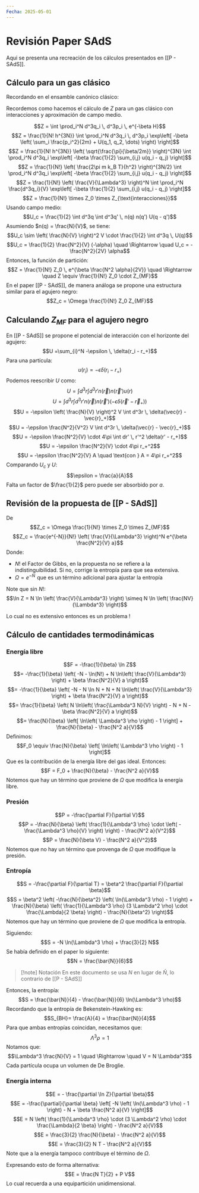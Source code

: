 ```yaml
---
Fecha: 2025-05-01
---
```

# Revisión Paper SAdS

Aqui se presenta una recreación de los cálculos presentados en [[P - SAdS]].
## Cálculo para un gas clásico

Recordando en el ensamble canónico clásico:

Recordemos como hacemos el cálculo de $Z$ para un gas clásico con interacciones y aproximación de campo medio.

$$Z = \int \prod_i^N d^3q_i \, d^3p_i \, e^{-\beta H}$$
$$Z = \frac{1}{N! h^{3N}} \int \prod_i^N d^3q_i \, d^3p_i \exp\left[ -\beta \left( \sum_i \frac{p_i^2}{2m} + U(q_1, q_2, \dots) \right) \right]$$
$$Z = \frac{1}{N! h^{3N}} \left( \sqrt{\frac{\pi}{\beta/2m}} \right)^{3N} \int \prod_i^N d^3q_i \exp\left[ -\beta \frac{1}{2} \sum_{i,j} u(q_i - q_j) \right]$$
$$Z = \frac{1}{N!} \left( \frac{2\pi m k_B T}{h^2} \right)^{3N/2} \int \prod_i^N d^3q_i \exp\left[ -\beta \frac{1}{2} \sum_{i,j} u(q_i - q_j) \right]$$
$$Z = \frac{1}{N!} \left( \frac{V}{\Lambda^3} \right)^N \int \prod_i^N \frac{d^3q_i}{V} \exp\left[ -\beta \frac{1}{2} \sum_{i,j} u(q_i - q_j) \right]$$
$$Z = \frac{1}{N!} \times Z_0 \times Z_{\text{interacciones}}$$
Usando campo medio:
$$U_c = \frac{1}{2} \int d^3q \int d^3q' \, n(q) n(q') U(q - q')$$
Asumiendo $n(q) = \frac{N}{V}$, se tiene:
$$U_c \sim \left( \frac{N}{V} \right)^2 V \cdot \frac{1}{2} \int d^3q \, U(q)$$
$$U_c = \frac{1}{2} \frac{N^2}{V} (-\alpha) \quad \Rightarrow \quad U_c = - \frac{N^2}{2V} \alpha$$
Entonces, la función de partición:
$$Z = \frac{1}{N!} Z_0 \, e^{\beta \frac{N^2 \alpha}{2V}} \quad \Rightarrow \quad Z \equiv \frac{1}{N!} Z_0 \cdot Z_{MF}$$
En el paper [[P - SAdS]], de manera análoga se propone una estructura similar para el agujero negro:
$$Z_c = \Omega \frac{1}{N!} Z_0 Z_{MF}$$
## Calculando $Z_{MF}$ para el agujero negro

En [[P - SAdS]] se propone el potencial de interacción con el horizonte del agujero:
$$U =\sum_{i}^N -\epsilon \, \delta(r_i - r_+)$$
Para una partícula:
$$u(r_i) = −\epsilon \delta(r_i − r_+)$$
Podemos reescribir $U$ como:
$$U = \int d^3 r \int d^3 r′ n(\vec{r})n(\vec{r}′)u(r)$$
$$U = \int d^3 r \int d^3 r′ n(\vec{r})n(\vec{r}′)(−\epsilon  \delta(\vec{r}′ − \vec{r}_+))$$
$$U = -\epsilon \left( \frac{N}{V} \right)^2 V \int d^3r \, \delta(\vec{r} - \vec{r}_+)$$
$$U = -\epsilon \frac{N^2}{V^2} V \int d^3r \, \delta(\vec{r} - \vec{r}_+)$$
$$U = -\epsilon \frac{N^2}{V} \cdot 4\pi \int dr' \, r'^2 \delta(r' - r_+)$$
$$U = -\epsilon \frac{N^2}{V} \cdot 4\pi r_+^2$$
$$U = -\epsilon \frac{N^2}{V} A \quad \text{con } A = 4\pi r_+^2$$
Comparando $U_c$ y $U$:
$$\epsilon = \frac{a}{A}$$
Falta un factor de $\frac{1}{2}$ pero puede ser absorbido por $a$.

## Revisión de la propuesta de [[P - SAdS]]

De 
$$Z_c = \Omega \frac{1}{N!} \times Z_0 \times Z_{MF}$$
$$Z_c = \frac{e^{-N}}{N!} \left( \frac{V}{\Lambda^3} \right)^N e^{\beta \frac{N^2}{V} a}$$
Donde:
- $N!$ el Factor de Gibbs, en la propuesta no se refiere a la indistinguibilidad. Si no, corrige la entropía para que sea extensiva.
- $\Omega = e^{−N}$  que es un término adicional para ajustar la entropía

Note que sin $N!$:
$$\ln Z = N \ln \left( \frac{V}{\Lambda^3} \right) \simeq N \ln \left( \frac{NV}{\Lambda^3} \right)$$

Lo cual no es extensivo entonces es un problema ! 
## Cálculo de cantidades termodinámicas

### Energía libre
$$F = -\frac{1}{\beta} \ln Z$$
$$= -\frac{1}{\beta} \left( -N - \ln(N!) + N \ln\left( \frac{V}{\Lambda^3} \right) + \beta \frac{N^2}{V} a \right)$$
$$= -\frac{1}{\beta} \left( -N - N \ln N + N + N \ln\left( \frac{V}{\Lambda^3} \right) + \beta \frac{N^2}{V} a \right)$$
$$= \frac{1}{\beta} \left( N \ln\left( \frac{\Lambda^3 N}{V} \right) - N + N - \beta \frac{N^2}{V} a \right)$$
$$= \frac{N}{\beta} \left[ \ln\left( \Lambda^3 \rho \right) - 1 \right] + \frac{N}{\beta} - \frac{N^2 a}{V}$$
Definimos:
$$F_0 \equiv \frac{N}{\beta} \left[ \ln\left( \Lambda^3 \rho \right) - 1 \right]$$
Que es la contribución de la energía libre del gas ideal. Entonces:
$$F = F_0 + \frac{N}{\beta} - \frac{N^2 a}{V}$$
Notemos que hay un término que proviene de $\Omega$ que modifica la energía libre.

### Presión
$$P = -\frac{\partial F}{\partial V}$$
$$P = -\frac{N}{\beta} \left( \frac{1}{\Lambda^3 \rho} \cdot \left( -\frac{\Lambda^3 \rho}{V} \right) \right) - \frac{N^2 a}{V^2}$$
$$P = \frac{N}{\beta V} - \frac{N^2 a}{V^2}$$
Notemos que no hay un término que provenga de $\Omega$ que modifique la presión.

### Entropía
$$S = -\frac{\partial F}{\partial T} = \beta^2 \frac{\partial F}{\partial \beta}$$
$$S = \beta^2 \left( -\frac{N}{\beta^2} \left( \ln(\Lambda^3 \rho) - 1 \right) + \frac{N}{\beta} \left( \frac{1}{\Lambda^3 \rho} (3 \Lambda^2 \rho) \cdot \frac{\Lambda}{2 \beta} \right) - \frac{N}{\beta^2} \right)$$
Notemos que hay un término que proviene de $\Omega$ que modifica la entropía.

Siguiendo:
$$S = -N \ln(\Lambda^3 \rho) + \frac{3}{2} N$$
Se había definido en el paper lo siguiente:
$$N = \frac{\bar{N}}{6}$$
>[!note] Notación
>En este documento  se usa $N$ en lugar de $\bar N$, lo contrario de [[P - SAdS]]

Entonces, la entropía:
$$S = \frac{\bar{N}}{4} - \frac{\bar{N}}{6} \ln(\Lambda^3 \rho)$$
Recordando que la entropía de Bekenstein-Hawking es:
$$S_{BH}= \frac{A}{4} = \frac{\bar{N}}{4}$$
Para que ambas entropías coincidan, necesitamos que:
$$\Lambda^3\rho = 1$$
Notamos que:
$$\Lambda^3 \frac{N}{V} = 1 \quad \Rightarrow \quad V = N \Lambda^3$$
Cada partícula ocupa un volumen de De Broglie.

### Energía interna
$$E = - \frac{\partial \ln Z}{\partial \beta}$$
$$E = -\frac{\partial}{\partial \beta} \left[ -N \left( \ln(\Lambda^3 \rho) - 1 \right) - N + \beta \frac{N^2 a}{V} \right]$$
$$E = N \left( \frac{1}{\Lambda^3 \rho} \cdot (3 \Lambda^2 \rho) \cdot \frac{\Lambda}{2 \beta} \right) - \frac{N^2 a}{V}$$
$$E = \frac{3}{2} \frac{N}{\beta} - \frac{N^2 a}{V}$$
$$E = \frac{3}{2} N T - \frac{N^2 a}{V}$$
Note que a la energía tampoco contribuye el término de $\Omega$.

Expresando esto de forma alternativa:
$$E = \frac{N T}{2} + P V$$
Lo cual recuerda a una equipartición unidimensional.
